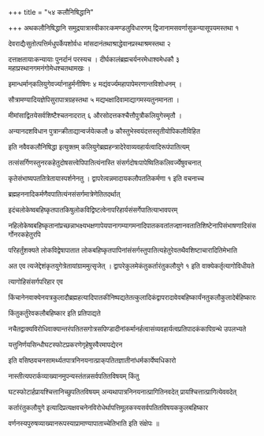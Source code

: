 +++
title = "५४ कलौनिषिद्धानि"

+++
अथकलौनिषिद्धानि समुद्रयात्रास्वीकारःकमण्डलुविधारणम् द्विजानामसवर्णासुकन्यासूपयमस्तथा १

देवराद्यैःसुतोत्पत्तिर्मधुपर्केपशोर्वधः मांसदानंतथाश्राद्धेवानप्रस्थाश्रमस्तथा २

दत्ताक्षतायाःकन्यायाः पुनर्दानं परस्यच । दीर्घकालंब्रह्मचर्यनरमेधाश्वमेधकौ ३ महाप्रस्थानगमनंगोमेधश्चतथामखः ।

इमान्धर्मान्‌कलियुगेवर्ज्यानाहुर्मनीषिणः ४ मद्यंवर्ज्यमहापापेमरणान्तविशोधनम् ।

सौत्रामण्यादियज्ञेपिसुरापात्रग्रहस्तथा ५ मद्यभक्षादिवामाद्यागमस्यतुनमानता ।

मीमांसाद्वितयेसर्वशिष्टैश्चतनादरात् ६ औरसोदत्तकश्चैत्तौपुत्रौकलियुगेस्मृतौ ।

अन्यानदशविधान पुत्रान्क्रीताद्यान्वर्जयेत्कलौ ७ कौस्तुभेस्वयंदत्तस्तृतीयोपिकलौविहित

इति नवैवकलौनिषिद्धा इत्युक्तम् कलियुगेब्रह्महन्त्रादेरेवाव्यवहार्यत्वादिरूपंपातित्यम्

तत्संसर्गिणस्तुनरकहेतुदोषसत्त्वेपिपातित्यंनास्ति संसर्गदोषःपापेष्वितिकलिवर्ज्येषुवचनात्

कृतेसंभाष्यपततित्रेतायास्पर्शनेनतु । द्वापरेत्वन्नमादायकलौपततिकर्मणा १ इति वचनाच्च

ब्रह्महननादिकर्मणैवपातित्यंनसंसर्गमात्रेणेतितदर्थात्

इदंचलोकेष्वबहिष्कृतपातकिषुलोकविद्विष्टत्वेनापरिहार्यसंसर्गेपातित्याभावपरम्

नहिलोकेष्वबहिष्कृतानांप्रच्छन्नाभक्ष्यभक्षणापेयपानागम्यागमनादिपातकवतांतज्ज्ञानवतातिशिष्टेनापिसंभाषणादिसंसर्गोनरकहेतुरपि

परिहर्तुंशक्यते लोकविद्वेषापातात लोकबहिष्कृतपापिनांसंसर्गस्तुपातित्यहेतुरेवतथैवशिष्टाचारादितिमेभाति

अत एव त्यजेद्देशंकृतयुगेत्रेतायांग्राममुत्सृजेत् । द्वापरेकुलमेकंतुकर्तारंतुकलौयुगे १ इति वाक्येकर्तृत्यागोविधीयते

त्यागोहिसंसर्गपरिहार एव

किंचानेनवाक्येनयत्रकुलादौब्रह्महत्यादिपातकीनिष्पद्यतेतत्कुलादिकंद्वापरादावेवबहिष्कार्यंनतुकलौकुलादेर्बहिष्कारः

किंतुकर्तुरेवकलौबहिष्कार इति प्रतिपाद्यते

नचैतद्वाक्यविरोधिवाक्यान्तरंपतितसगोत्रसपिण्डादीनांकर्मानर्हत्वासंव्यवहार्यत्वप्रतिपादकंकापिग्रन्थे उपलभ्यते

यत्तुनिर्णयसिन्धौघटस्फोटप्रकरणेगृहेषुस्वैरमापद्येरन

इति वसिष्ठवचनसामर्थ्यतपात्रनिनयनात्प्राक्‌पतितज्ञातीनांधर्मकार्येष्वधिकारो

नास्तीत्यपरार्कव्याख्यानमुपन्यस्तंतन्नसर्वपतितविषयम् किंतु

घटस्फोटार्हप्रायश्चित्तानिच्छुपतितविषयम् अन्यथापात्रनिनयनात्प्रागितिनवदेत् प्रायश्चित्तात्प्रागित्येववदेत्

कर्तारंतुकलौयुगे इत्यादिप्रत्यक्षवचनेनविरोधेर्थापत्तिमूलकस्यसर्वपतितविषयककुलबहिष्कार

वर्णनस्यपुरुषव्याख्यानरूपस्याप्रामाण्यापाताच्चेतिभाति इति संक्षेपः ॥
